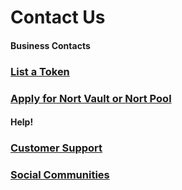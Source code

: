 # Contact Us

####

#### Business Contacts

### [List a Token](business-partnerships.md#exchange)

### [Apply for Nort Vault or Nort Pool](business-partnerships.md#farms-and-syrup-pools)

####

#### Help!

### [Customer Support](customer-support.md#there-is-no-customer-support-for-nortswap)

### [Social Communities](telegram.md)
